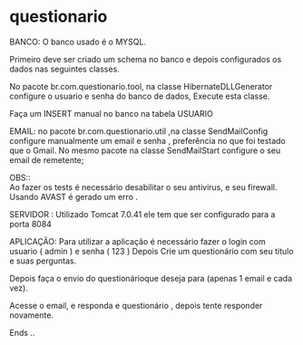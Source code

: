 # questionario


BANCO:
O banco usado é o MYSQL.

Primeiro deve ser criado um schema no banco e depois
configurados os dados nas seguintes classes.


No pacote br.com.questionario.tool, na classe HibernateDLLGenerator
configure o usuario e senha do banco de dados, Execute esta classe.

Faça um INSERT manual no banco na tabela USUARIO


EMAIL:
no pacote br.com.questionario.util ,na classe SendMailConfig 
configure manualmente um email e senha , preferência no que foi testado
que o Gmail.
No mesmo pacote na classe SendMailStart configure o seu email de remetente;

OBS::  
Ao fazer os tests é necessário desabilitar o seu antivirus, e seu firewall.
Usando AVAST é gerado um erro .


SERVIDOR :
Utilizado Tomcat 7.0.41  ele tem que ser configurado para a porta 8084


APLICAÇÃO: Para utilizar a aplicação é necessário fazer o login com usuario ( admin ) e senha ( 123 )
Depois Crie um questionário com seu titulo e  suas perguntas.

Depois faça o envio do questionárioque deseja para (apenas 1 email e cada vez).


Acesse o email, e responda e questionário , depois tente responder novamente.



Ends ..
